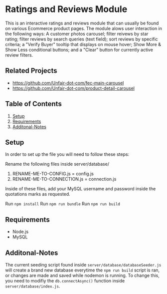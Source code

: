 # Ratings and Reviews Module

This is an interactive ratings and reviews module that can usually be found on various Ecommerce product pages. The module alows user interaction in the following ways: A customer photos carousel; filter reivews by star rating; filter reviews by search queries (text field); sort reviews by specific criteria; a "Verify Buyer" tooltip that displays on mouse hover; Show More & Show Less conditional buttons; and a "Clear" button for currently active review filters.

## Related Projects

  - https://github.com/Unfair-dot-com/fec-main-carousel
  - https://github.com/Unfair-dot-com/product-detail-carousel

## Table of Contents

1. [Setup](#Setup)
1. [Requirements](#Requirements)
1. [Additonal-Notes](#Additonal-Notes)

## Setup

In order to set up the file you will need to follow these steps: 

Rename the following files inside server/database/
 1) RENAME-ME-TO-CONFIG.js = config.js
 2) RENAME-ME-TO-CONNECTION.js = connection.js

Inside of these files, add your MySQL username and password inside the quotations marks as requested.

Run ```npm install```
Run ```npm run bundle```
Run ```npm run build```

## Requirements

- Node.js
- MySQL

## Additonal-Notes

The current seeding script found inside ```server/database/databaseSeeder.js``` will create a brand new database everytime the ```npm run build``` script is ran, or changes are made and saved while nodemon is running. To change this, you need to modifiy the ```db.connectAsync()``` function inside ```server/database/index.js```.
